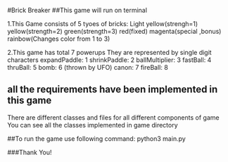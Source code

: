 #Brick Breaker
##This game will run on terminal

1.This Game consists of 5 tyoes of bricks:
  Light yellow(strengh=1)
  yellow(strength=2)
  green(strength=3)
  red(fixed)
  magenta(special ,bonus)
  rainbow(Changes color from 1 to 3)

2.This game has total 7 powerups They are represented by single digit 	 characters
		expandPaddle: 1
		shrinkPaddle: 2
		ballMultiplier: 3 
		fastBall: 4
		thruBall: 5
		bomb: 6 (thrown by UFO)
		canon: 7 
		fireBall: 8

## all the requirements have been implemented in this game
There are different classes and files for all different components of game
You can see all the classes implemented in game directory

##To run the game use following command:
python3 main.py


###Thank You!

